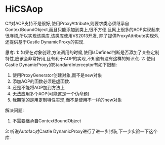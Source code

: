 # HiCSAop
C#对AOP支持不是很好,使用ProxyAttribute,则要求类必须继承自ContextBoundObject,而且只能添加到类上,很不方便,且网上很多的AOP实现起来很麻烦,所以实现该类库,该类库使用VS2013开发,
除了提供ProxyAttribute实现外,还提供基于Castle DynamicProxy的实现.

思考:
1: 如果在对象创建,方法调用的时候,使用IsDefined判断是否添加了某些定制特性,应该会非常好用,且有利于AOP的实现,不知道有没有这样的知识点.
2: 使用Castle DynamicProxy的StandardInterceptor有如下限制:
1) 使用ProxyGenerator创建对象,而不是new对象
2) 添加AOP的函数必须是虚函数.
3) 还是不能将AOP加到方法上
4) 无法应用多个AOP(可能这是一个伪命题)
5) 我期望的是用定制特性实现,而不是使用不一样的new对象

解决问题:
1) 不需要继承自ContextBoundObject

3: 听说Autofac对Castle DynamicProxy进行了进一步封装,下一步实验一下这个库.
